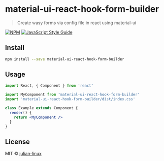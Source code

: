 # material-ui-react-hook-form-builder

> Create wasy forms via config file in react using material-ui 

[![NPM](https://img.shields.io/npm/v/material-ui-react-hook-form-builder.svg)](https://www.npmjs.com/package/material-ui-react-hook-form-builder) [![JavaScript Style Guide](https://img.shields.io/badge/code_style-standard-brightgreen.svg)](https://standardjs.com)

## Install

```bash
npm install --save material-ui-react-hook-form-builder
```

## Usage

```jsx
import React, { Component } from 'react'

import MyComponent from 'material-ui-react-hook-form-builder'
import 'material-ui-react-hook-form-builder/dist/index.css'

class Example extends Component {
  render() {
    return <MyComponent />
  }
}
```

## License

MIT © [julian-linux](https://github.com/julian-linux)
